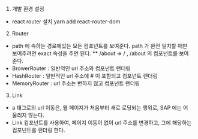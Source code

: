 1. 개발 환경 설정
- react router 설치 yarn add react-router-dom

2. Router
- path 에 속하는 경로에있는 모든 컴포넌트를 보여준다. path 가 완전 일치할 때만 보여주려면 exact 속성을 주면 된다.
** /about => / , /about 의 컴포넌트를 보여준다. 
- BrowerRouter : 일반적인 url 주소와 컴포넌트 랜더링
- HashRouter : 일반적인 url 주소에 # 이 포함되고 컴포넌트 랜더링
- MemoryRouter : url 주소는 변하지 않고 컴포넌트 랜더링

3. Link
- a 태그로의 url 이동은, 웹 페이지가 처음부터 새로 로딩되는 행위로, SAP 에는 어울리지 않는다.
- Link 컴포넌트를 사용하여, 페이지 이동이 없이 url 주소를 변경하고, 그에 해당하는 컴포넌트를 랜더링 한다.